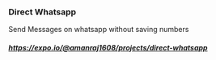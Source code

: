 ### Direct Whatsapp

Send Messages on whatsapp without saving numbers

##### https://expo.io/@amanraj1608/projects/direct-whatsapp
